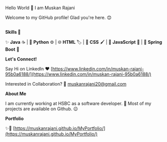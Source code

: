 Hello World 👋 I am Muskan Rajani

Welcome to my GitHub profile! Glad you're here. 😊
##
**Skills 🚀**

✨ **Java** ☕ | 🐍 **Python** ⚙️ | 🌐 **HTML** 🏷️ | 🎨 **CSS** 🖌️ | 📜 **JavaScript** 🚀 | 🌱 **Spring Boot** 🌿

**Let's Connect!**

Say Hi on LinkedIn ❤️ [https://www.linkedin.com/in/muskan-rajani-95b0a6188/](https://www.linkedin.com/in/muskan-rajani-95b0a6188/)

Interested in Collaboration?  💌 muskanrajani20@gmail.com

**About Me**

I am currently working at HSBC as a software developer. 👾 Most of my projects are available on Github. 😉

**Portfolio**

✨🔗 [https://muskanrajani.github.io/MyPortfolio/](https://muskanrajani.github.io/MyPortfolio/)

##
